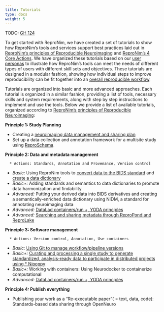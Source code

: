 ```yaml
---
title: Tutorials
type: docs
weight: 5 
---
```


TODO: [GH 124](https://github.com/ReproNim/repronim.org/issues/124)

To get started with ReproNim, we have created a set of  tutorials to show how ReproNim’s tools and services support best practices laid out in [ReproNim’s principles of Reproducible Neuroimaging](/about/in-practice/) and [ReproNim’s 4 Core Actions](/about/in-practice/).  We have organized these tutorials based on our [user personas](/resources/getting-started/) to illustrate how ReproNim’s tools can meet the needs of different types of users with different skill sets and objectives. These tutorials are designed in a modular fashion, showing how individual steps to improve reproducibility can be fit together into an [overall reproducible workflow](/about/repronim-approach/).  

Tutorials are organized into basic and more advanced approaches. Each tutorial is organized in a similar fashion,  providing a list of tools, necessary skills and system requirements, along with step by step instructions to implement and use the tools. Below we provide a list of available tutorials, organized according to [ReproNim’s principles of Reproducible Neuroimaging](/about/in-practice/):

**Principle 1:  Study Planning**

* Creating a [neuroimaging data management and sharing plan](/resources/tutorials/data-management-and-sharing/)
* Set up a data collection and annotation framework for a multisite study using [ReproSchema](https://repronim.netlify.app/resources/tutorials/reproschema/).

**Principle 2: Data and metadata management**

      * Actions: Standards, Annotation and Provenance, Version control 

* *Basic:*  Using ReproNim tools to [convert data to the BIDS standard](/resources/tutorials/dicom-to-bids/) and [create a data dictionary](/resources/tutorials/data-dictionary/)
* *Basic+:*  Adding standards and semantics to data dictionaries to promote data harmonization and findability
* *Advanced:* Putting your derived data into BIDS derivatives and creating a semantically-enriched  data dictionary using NIDM, a standard for annotating neuroimaging data
* *Advanced:* [DataLad containers/run \+, YODA principles](/resources/tutorials/repronim-containers/)
* *Advanced:* [Searching and sharing metadata through ReproPond and ReproLake](/resources/tutorials/pond-lake/)
  
**Principle 3: Software management**

      * Actions: Version control, Annotation, Use containers

* *Basic:*  [Using Git to manage workflow/pipeline versions](/resources/tutorials/git/)
* *Basic+:* [Curating and processing a single study to generate standardized, analysis-ready data to participate in distributed projects using *
  Nipoppy](/resources/tutorials/nipoppy/)
* *Basic+:* Working with containers:  Using Neurodocker to containerize computational
* *Advanced:* [DataLad containers/run \+, YODA principles](/resources/tutorials/repronim-containers/)

**Principle 4:  Publish everything**

* Publishing your work as a “Re-executable paper”( \= text, data, code):  Standards-based data sharing through OpenNeuro
